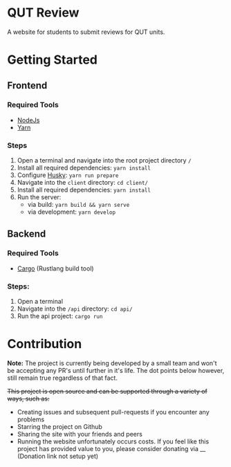 # QUT Review

A website for students to submit reviews for QUT units.

# Getting Started

## Frontend

### Required Tools
- [NodeJs](https://nodejs.org/en/)
- [Yarn](https://yarnpkg.com/)

### Steps
1. Open a terminal and navigate into the root project directory `/`
2. Install all required dependencies: `yarn install`
3. Configure [Husky](): `yarn run prepare`
4. Navigate into the `client` directory: `cd client/`
5. Install all required dependencies: `yarn install`
6. Run the server:
    - via build: `yarn build && yarn serve`
    - via development: `yarn develop`

## Backend

### Required Tools
- [Cargo](https://github.com/rust-lang/cargo) (Rustlang build tool)

### Steps:
1. Open a terminal
2. Navigate into the `/api` directory: `cd api/`
3. Run the api project: `cargo run`

# Contribution
**Note:** The project is currently being developed by a small team and won't be accepting any PR's until further in it's life. The dot points below however, still remain true regardless of that fact.

~~This project is open source and can be supported through a variety of ways, such as:~~
- Creating issues and subsequent pull-requests if you encounter any problems
- Starring the project on Github
- Sharing the site with your friends and peers
- Running the website unfortunately occurs costs. If you feel like this project has provided value to you, please consider donating via __ (Donation link not setup yet)